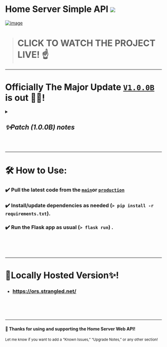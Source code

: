 # Home Server Simple API  [![](https://img.shields.io/website?url=https%3A%2F%2Fors.strangled.net&logo=ubuntu&logoColor=white&label=HOST%20STATUS&labelColor=%23E95420)](https://ors.strangled.net/)


[![image](https://github.com/user-attachments/assets/75cefce5-b396-433b-b20b-974e02bd068a)](https://www.youtube.com/watch?v=XBL0okHyTwM)
 > # CLICK TO WATCH THE PROJECT LIVE! ☝️
----

# Officially The Major Update [`V1.0.0B`](https://github.com/orsnaro/Home-Server-API/releases/tag/V1.0.0B) is out 🚀🎊!
 <details>

### 🔔 What's New

* Modernized UI/UX!
* Unified Dark Mode!
* Animated Dashboard!
* Personal Branding!
* Project Highlights!
* Badges & Skills!
* New Pages!
  * Enhanced Wizy Status Real-time Discord bot status.
  * API Info: Hosted version and quick copy!
  * Server Status: Live server stats (CPU, RAM, uptime, users, load average).!
* Increased Accessibility & Readability!



  
### 📝 Full Changelog: https://github.com/orsnaro/Home-Server-API/commits/V1.0.0B


<summary> <h2><em> ✨Patch (1.0.0B) notes </em></h2> </summary>

</details>

</br>
</br>

 ---
# 🛠️ How to Use:
### ✔️ Pull the latest code from the [`main`]( https://github.com/orsnaro/Home-Server-API)or [`production`](https://github.com/orsnaro/Home-Server-API/tree/Production-Home-Ubuntu)

### ✔️ Install/update dependencies as needed (`> pip install -r requirements.txt`).

### ✔️ Run the Flask app as usual (`> flask run`) .


</br>
</br>
</br>

---
# 🏡Locally Hosted Version✨!
 * ### https://ors.strangled.net/



</br>
</br>
</br>


---
#### 🙏 Thanks for using and supporting the Home Server Web API!
<sub> Let me know if you want to add a “Known Issues,” “Upgrade Notes,” or any other section! </sub>
